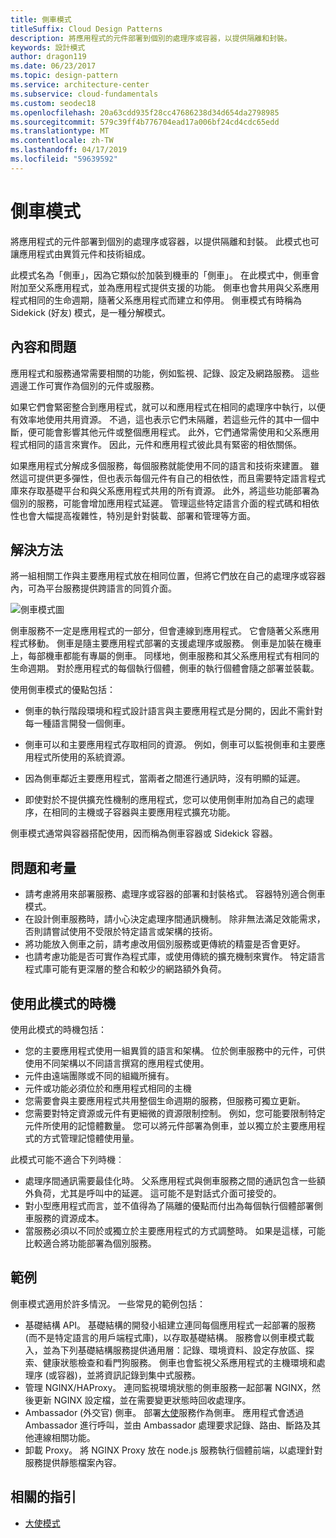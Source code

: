 ```yaml
---
title: 側車模式
titleSuffix: Cloud Design Patterns
description: 將應用程式的元件部署到個別的處理序或容器，以提供隔離和封裝。
keywords: 設計模式
author: dragon119
ms.date: 06/23/2017
ms.topic: design-pattern
ms.service: architecture-center
ms.subservice: cloud-fundamentals
ms.custom: seodec18
ms.openlocfilehash: 20a63cdd935f28cc47686238d34d654da2798985
ms.sourcegitcommit: 579c39ff4b776704ead17a006bf24cd4cdc65edd
ms.translationtype: MT
ms.contentlocale: zh-TW
ms.lasthandoff: 04/17/2019
ms.locfileid: "59639592"
---
```

# <a name="sidecar-pattern"></a>側車模式

將應用程式的元件部署到個別的處理序或容器，以提供隔離和封裝。 此模式也可讓應用程式由異質元件和技術組成。

此模式名為「側車」，因為它類似於加裝到機車的「側車」。 在此模式中，側車會附加至父系應用程式，並為應用程式提供支援的功能。 側車也會共用與父系應用程式相同的生命週期，隨著父系應用程式而建立和停用。 側車模式有時稱為 Sidekick (好友) 模式，是一種分解模式。

## <a name="context-and-problem"></a>內容和問題

應用程式和服務通常需要相關的功能，例如監視、記錄、設定及網路服務。 這些週邊工作可實作為個別的元件或服務。

如果它們會緊密整合到應用程式，就可以和應用程式在相同的處理序中執行，以便有效率地使用共用資源。 不過，這也表示它們未隔離，若這些元件的其中一個中斷，便可能會影響其他元件或整個應用程式。 此外，它們通常需使用和父系應用程式相同的語言來實作。 因此，元件和應用程式彼此具有緊密的相依關係。

如果應用程式分解成多個服務，每個服務就能使用不同的語言和技術來建置。 雖然這可提供更多彈性，但也表示每個元件有自己的相依性，而且需要特定語言程式庫來存取基礎平台和與父系應用程式共用的所有資源。 此外，將這些功能部署為個別的服務，可能會增加應用程式延遲。 管理這些特定語言介面的程式碼和相依性也會大幅提高複雜性，特別是針對裝載、部署和管理等方面。

## <a name="solution"></a>解決方法

將一組相關工作與主要應用程式放在相同位置，但將它們放在自己的處理序或容器內，可為平台服務提供跨語言的同質介面。

![側車模式圖](./_images/sidecar.png)

側車服務不一定是應用程式的一部分，但會連線到應用程式。 它會隨著父系應用程式移動。 側車是隨主要應用程式部署的支援處理序或服務。 側車是加裝在機車上，每部機車都能有專屬的側車。 同樣地，側車服務和其父系應用程式有相同的生命週期。 對於應用程式的每個執行個體，側車的執行個體會隨之部署並裝載。

使用側車模式的優點包括：

- 側車的執行階段環境和程式設計語言與主要應用程式是分開的，因此不需針對每一種語言開發一個側車。

- 側車可以和主要應用程式存取相同的資源。 例如，側車可以監視側車和主要應用程式所使用的系統資源。

- 因為側車鄰近主要應用程式，當兩者之間進行通訊時，沒有明顯的延遲。

- 即使對於不提供擴充性機制的應用程式，您可以使用側車附加為自己的處理序，在相同的主機或子容器與主要應用程式擴充功能。

側車模式通常與容器搭配使用，因而稱為側車容器或 Sidekick 容器。

## <a name="issues-and-considerations"></a>問題和考量

- 請考慮將用來部署服務、處理序或容器的部署和封裝格式。 容器特別適合側車模式。
- 在設計側車服務時，請小心決定處理序間通訊機制。 除非無法滿足效能需求，否則請嘗試使用不受限於特定語言或架構的技術。
- 將功能放入側車之前，請考慮改用個別服務或更傳統的精靈是否會更好。
- 也請考慮功能是否可實作為程式庫，或使用傳統的擴充機制來實作。 特定語言程式庫可能有更深層的整合和較少的網路額外負荷。

## <a name="when-to-use-this-pattern"></a>使用此模式的時機

使用此模式的時機包括：

- 您的主要應用程式使用一組異質的語言和架構。 位於側車服務中的元件，可供使用不同架構以不同語言撰寫的應用程式使用。
- 元件由遠端團隊或不同的組織所擁有。
- 元件或功能必須位於和應用程式相同的主機
- 您需要會與主要應用程式共用整個生命週期的服務，但服務可獨立更新。
- 您需要對特定資源或元件有更細微的資源限制控制。 例如，您可能要限制特定元件所使用的記憶體數量。 您可以將元件部署為側車，並以獨立於主要應用程式的方式管理記憶體使用量。

此模式可能不適合下列時機︰

- 處理序間通訊需要最佳化時。 父系應用程式與側車服務之間的通訊包含一些額外負荷，尤其是呼叫中的延遲。 這可能不是對話式介面可接受的。
- 對小型應用程式而言，並不值得為了隔離的優點而付出為每個執行個體部署側車服務的資源成本。
- 當服務必須以不同於或獨立於主要應用程式的方式調整時。 如果是這樣，可能比較適合將功能部署為個別服務。

## <a name="example"></a>範例

側車模式適用於許多情況。 一些常見的範例包括：

- 基礎結構 API。 基礎結構的開發小組建立連同每個應用程式一起部署的服務 (而不是特定語言的用戶端程式庫)，以存取基礎結構。 服務會以側車模式載入，並為下列基礎結構服務提供通用層：記錄、環境資料、設定存放區、探索、健康狀態檢查和看門狗服務。 側車也會監視父系應用程式的主機環境和處理序 (或容器)，並將資訊記錄到集中式服務。
- 管理 NGINX/HAProxy。 連同監視環境狀態的側車服務一起部署 NGINX，然後更新 NGINX 設定檔，並在需要變更狀態時回收處理序。
- Ambassador (外交官) 側車。 部署[大使](./ambassador.md)服務作為側車。 應用程式會透過 Ambassador 進行呼叫，並由 Ambassador 處理要求記錄、路由、斷路及其他連線相關功能。
- 卸載 Proxy。 將 NGINX Proxy 放在 node.js 服務執行個體前端，以處理針對服務提供靜態檔案內容。

## <a name="related-guidance"></a>相關的指引

- [大使模式](./ambassador.md)
